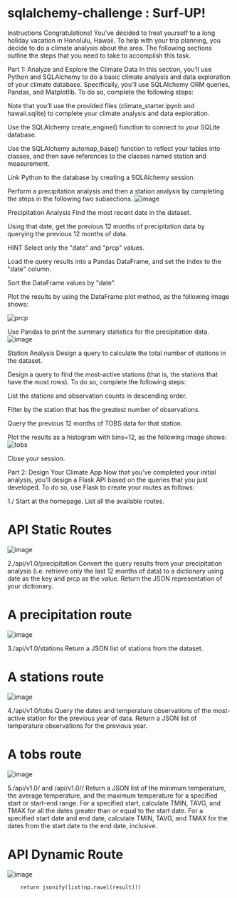# sqlalchemy-challenge : Surf-UP!
Instructions
Congratulations! You've decided to treat yourself to a long holiday vacation in Honolulu, Hawaii. To help with your trip planning, you decide to do a climate analysis about the area. The following sections outline the steps that you need to take to accomplish this task.

Part 1: Analyze and Explore the Climate Data
In this section, you’ll use Python and SQLAlchemy to do a basic climate analysis and data exploration of your climate database. Specifically, you’ll use SQLAlchemy ORM queries, Pandas, and Matplotlib. To do so, complete the following steps:

Note that you’ll use the provided files (climate_starter.ipynb and hawaii.sqlite) to complete your climate analysis and data exploration.

Use the SQLAlchemy create_engine() function to connect to your SQLite database.

Use the SQLAlchemy automap_base() function to reflect your tables into classes, and then save references to the classes named station and measurement.

Link Python to the database by creating a SQLAlchemy session.

Perform a precipitation analysis and then a station analysis by completing the steps in the following two subsections.
![image](https://user-images.githubusercontent.com/120051602/223491928-67430cfa-e83e-4821-bf8c-b796ba9faaa0.png)

Precipitation Analysis
Find the most recent date in the dataset.

Using that date, get the previous 12 months of precipitation data by querying the previous 12 months of data.

HINT
Select only the "date" and "prcp" values.

Load the query results into a Pandas DataFrame, and set the index to the "date" column.

Sort the DataFrame values by "date".

Plot the results by using the DataFrame plot method, as the following image shows:

![prcp](https://user-images.githubusercontent.com/120051602/223492241-7c0e7964-18c3-4ca2-8e1a-bded525e4c57.png)

Use Pandas to print the summary statistics for the precipitation data.
![image](https://user-images.githubusercontent.com/120051602/223493058-ec3c04b5-ff96-4eb5-8993-0959f411f643.png)

Station Analysis
Design a query to calculate the total number of stations in the dataset.

Design a query to find the most-active stations (that is, the stations that have the most rows). To do so, complete the following steps:

List the stations and observation counts in descending order.

Filter by the station that has the greatest number of observations.

Query the previous 12 months of TOBS data for that station.

Plot the results as a histogram with bins=12, as the following image shows:
![tobs](https://user-images.githubusercontent.com/120051602/223493262-0c2cc1e9-730c-4681-9272-274720c875a8.png)

Close your session.

Part 2: Design Your Climate App
Now that you’ve completed your initial analysis, you’ll design a Flask API based on the queries that you just developed. To do so, use Flask to create your routes as follows:

1./
Start at the homepage.
List all the available routes.
# API Static Routes
![image](https://user-images.githubusercontent.com/120051602/223496722-9e7b2273-e9a8-4203-9ab2-9a63564f8b0d.png)


2./api/v1.0/precipitation
Convert the query results from your precipitation analysis (i.e. retrieve only the last 12 months of data) to a dictionary using date as the key and prcp as the value.
Return the JSON representation of your dictionary.
# A precipitation route
![image](https://user-images.githubusercontent.com/120051602/223496548-ea5e225c-d2bb-4e1b-921d-cc120ee0995c.png)

3./api/v1.0/stations
Return a JSON list of stations from the dataset.
# A stations route 
![image](https://user-images.githubusercontent.com/120051602/223496435-8fbcb839-06b5-4967-bd9e-e9973f21209c.png)


4./api/v1.0/tobs
Query the dates and temperature observations of the most-active station for the previous year of data.
Return a JSON list of temperature observations for the previous year.
# A tobs route
![image](https://user-images.githubusercontent.com/120051602/223496331-7956d729-aa44-43f0-9f18-de5d2e495529.png)


5./api/v1.0/<start> and /api/v1.0/<start>/<end>
Return a JSON list of the minimum temperature, the average temperature, and the maximum temperature for a specified start or start-end range.
For a specified start, calculate TMIN, TAVG, and TMAX for all the dates greater than or equal to the start date.
For a specified start date and end date, calculate TMIN, TAVG, and TMAX for the dates from the start date to the end date, inclusive.
# API Dynamic Route 
![image](https://user-images.githubusercontent.com/120051602/223495686-86346e39-ea4d-48b4-9334-649d91b7f914.png)

        return jsonify(list(np.ravel(result)))
